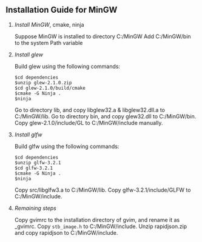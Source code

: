 ## Installation Guide for MinGW
1. _Install MinGW_, cmake, ninja

   Suppose MinGW is installed to directory C:/MinGW
   Add C:/MinGW/bin to the system Path variable
   
2. _Install glew_

   Build glew using the following commands:
      ```
      $cd dependencies
      $unzip glew-2.1.0.zip
      $cd glew-2.1.0/build/cmake
      $cmake -G Ninja .
      $ninja
      ```
   Go to directory lib, and copy libglew32.a & libglew32.dll.a to C:/MinGW/lib.
   Go to directory bin, and copy glew32.dll to C:/MinGW/bin.
   Copy glew-2.1.0/include/GL to C:/MinGW/include manually.

3. _Install glfw_

   Build glfw using the following commands:
      ```
      $cd dependencies
      $unzip glfw-3.2.1
      $cd glfw-3.2.1
      $cmake -G Ninja .
      $ninja
      ```
   Copy src/libglfw3.a to C:/MinGW/lib.
   Copy glfw-3.2.1/include/GLFW to C:/MinGW/include.

4. _Remaining steps_

   Copy gvimrc to the installation directory of gvim, and rename it as _gvimrc.
   Copy ```stb_image.h``` to C:/MinGW/include.
   Unzip rapidjson.zip and copy rapidjson to C:/MinGW/include.

